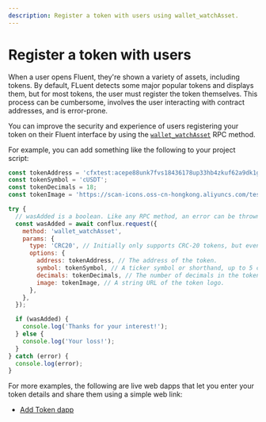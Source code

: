 ```yaml
---
description: Register a token with users using wallet_watchAsset.
---
```


# Register a token with users

When a user opens Fluent, they're shown a variety of assets, including tokens.
By default, FLuent detects some major popular tokens and displays them, but for most tokens, the
user must register the token themselves.
This process can be cumbersome, involves the user interacting with contract addresses, and is error-prone.

You can improve the security and experience of users registering your token on their Fluent
interface by using the [`wallet_watchAsset`](../reference/rpc-api.md#wallet_watchasset) RPC method.

For example, you can add something like the following to your project script:

```javascript
const tokenAddress = 'cfxtest:acepe88unk7fvs18436178up33hb4zkuf62a9dk1gv';
const tokenSymbol = 'cUSDT';
const tokenDecimals = 18;
const tokenImage = 'https://scan-icons.oss-cn-hongkong.aliyuncs.com/testnet/cfxtest%3Aacepe88unk7fvs18436178up33hb4zkuf62a9dk1gv.png';

try {
  // wasAdded is a boolean. Like any RPC method, an error can be thrown.
  const wasAdded = await conflux.request({
    method: 'wallet_watchAsset',
    params: {
      type: 'CRC20', // Initially only supports CRC-20 tokens, but eventually more!
      options: {
        address: tokenAddress, // The address of the token.
        symbol: tokenSymbol, // A ticker symbol or shorthand, up to 5 characters.
        decimals: tokenDecimals, // The number of decimals in the token.
        image: tokenImage, // A string URL of the token logo.
      },
    },
  });

  if (wasAdded) {
    console.log('Thanks for your interest!');
  } else {
    console.log('Your loss!');
  }
} catch (error) {
  console.log(error);
}
```

For more examples, the following are live web dapps that let you enter your token details and share
them using a simple web link:

- [Add Token dapp](https://dapp-demo.fluentwallet.dev/)
